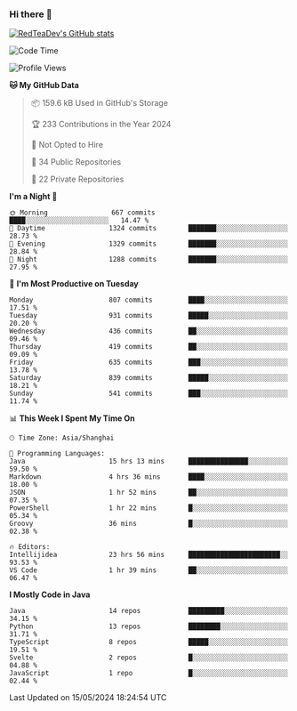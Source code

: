 ### Hi there 👋

<!--
**RedTeaDev/RedTeaDev** is a ✨ _special_ ✨ repository because its `README.md` (this file) appears on your GitHub profile.

Here are some ideas to get you started:

- 🔭 I’m currently working on ...
- 🌱 I’m currently learning ...
- 👯 I’m looking to collaborate on ...
- 🤔 I’m looking for help with ...
- 💬 Ask me about ...
- 📫 How to reach me: ...
- 😄 Pronouns: ...
- ⚡ Fun fact: ...
-->

<!--
[![wakatime](https://wakatime.com/badge/user/6b101ed0-04c0-4490-9283-eb61f2efff96.svg)](https://wakatime.com/@6b101ed0-04c0-4490-9283-eb61f2efff96)
!-->

[![RedTeaDev's GitHub stats](https://github-readme-stats.vercel.app/api?username=RedTeaDev)](https://github.com/anuraghazra/github-readme-stats)
<!--
[![willianrod's wakatime stats](https://github-readme-stats.vercel.app/api/wakatime?username=RedTeaDev)](https://github.com/anuraghazra/github-readme-stats)
!-->
<!--START_SECTION:waka-->
![Code Time](http://img.shields.io/badge/Code%20Time-2%2C252%20hrs-blue)

![Profile Views](http://img.shields.io/badge/Profile%20Views-1-blue)

**🐱 My GitHub Data** 

> 📦 159.6 kB Used in GitHub's Storage 
 > 
> 🏆 233 Contributions in the Year 2024
 > 
> 🚫 Not Opted to Hire
 > 
> 📜 34 Public Repositories 
 > 
> 🔑 22 Private Repositories 
 > 
**I'm a Night 🦉** 

```text
🌞 Morning                667 commits         ████░░░░░░░░░░░░░░░░░░░░░   14.47 % 
🌆 Daytime                1324 commits        ███████░░░░░░░░░░░░░░░░░░   28.73 % 
🌃 Evening                1329 commits        ███████░░░░░░░░░░░░░░░░░░   28.84 % 
🌙 Night                  1288 commits        ███████░░░░░░░░░░░░░░░░░░   27.95 % 
```
📅 **I'm Most Productive on Tuesday** 

```text
Monday                   807 commits         ████░░░░░░░░░░░░░░░░░░░░░   17.51 % 
Tuesday                  931 commits         █████░░░░░░░░░░░░░░░░░░░░   20.20 % 
Wednesday                436 commits         ██░░░░░░░░░░░░░░░░░░░░░░░   09.46 % 
Thursday                 419 commits         ██░░░░░░░░░░░░░░░░░░░░░░░   09.09 % 
Friday                   635 commits         ███░░░░░░░░░░░░░░░░░░░░░░   13.78 % 
Saturday                 839 commits         █████░░░░░░░░░░░░░░░░░░░░   18.21 % 
Sunday                   541 commits         ███░░░░░░░░░░░░░░░░░░░░░░   11.74 % 
```


📊 **This Week I Spent My Time On** 

```text
🕑︎ Time Zone: Asia/Shanghai

💬 Programming Languages: 
Java                     15 hrs 13 mins      ███████████████░░░░░░░░░░   59.50 % 
Markdown                 4 hrs 36 mins       ████░░░░░░░░░░░░░░░░░░░░░   18.00 % 
JSON                     1 hr 52 mins        ██░░░░░░░░░░░░░░░░░░░░░░░   07.35 % 
PowerShell               1 hr 22 mins        █░░░░░░░░░░░░░░░░░░░░░░░░   05.34 % 
Groovy                   36 mins             █░░░░░░░░░░░░░░░░░░░░░░░░   02.38 % 

🔥 Editors: 
Intellijidea             23 hrs 56 mins      ███████████████████████░░   93.53 % 
VS Code                  1 hr 39 mins        ██░░░░░░░░░░░░░░░░░░░░░░░   06.47 % 
```

**I Mostly Code in Java** 

```text
Java                     14 repos            █████████░░░░░░░░░░░░░░░░   34.15 % 
Python                   13 repos            ████████░░░░░░░░░░░░░░░░░   31.71 % 
TypeScript               8 repos             █████░░░░░░░░░░░░░░░░░░░░   19.51 % 
Svelte                   2 repos             █░░░░░░░░░░░░░░░░░░░░░░░░   04.88 % 
JavaScript               1 repo              █░░░░░░░░░░░░░░░░░░░░░░░░   02.44 % 
```




 Last Updated on 15/05/2024 18:24:54 UTC
<!--END_SECTION:waka-->


